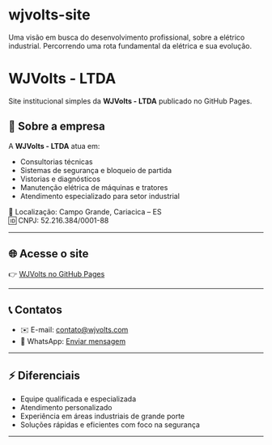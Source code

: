 # wjvolts-site
Uma visão em busca do desenvolvimento profissional, sobre a elétrico industrial. Percorrendo uma rota fundamental da elétrica e sua evolução.
# WJVolts - LTDA

Site institucional simples da **WJVolts - LTDA** publicado no GitHub Pages.

## 📌 Sobre a empresa
A **WJVolts - LTDA** atua em:
- Consultorias técnicas
- Sistemas de segurança e bloqueio de partida
- Vistorias e diagnósticos
- Manutenção elétrica de máquinas e tratores
- Atendimento especializado para setor industrial

📍 Localização: Campo Grande, Cariacica – ES  
🆔 CNPJ: 52.216.384/0001-88

---

## 🌐 Acesse o site
👉 [WJVolts no GitHub Pages](https://wjvolts.github.io/wjvolts-site/)

---

## 📞 Contatos
- ✉️ E-mail: [contato@wjvolts.com](mailto:almoxarife@wjvolts.com)
- 📱 WhatsApp: [Enviar mensagem](https://wa.me/5527997723637)

---

## ⚡ Diferenciais
- Equipe qualificada e especializada
- Atendimento personalizado
- Experiência em áreas industriais de grande porte
- Soluções rápidas e eficientes com foco na segurança

---

